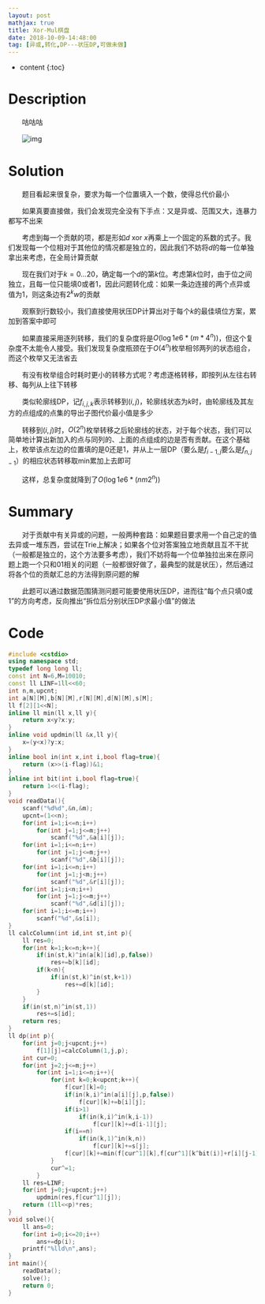 ```yaml
---
layout: post
mathjax: true
title: Xor-Mul棋盘
date: 2018-10-09-14:48:00
tag: [异或,转化,DP---状压DP,可做未做]
---
```

* content
{:toc}
# Description

　　咕咕咕

　　![img](http://xsy.gdgzez.com.cn/JudgeOnline/upload/attachment/image/20180108/20180108095829_80862.png)



# Solution

　　题目看起来很复杂，要求为每一个位置填入一个数，使得总代价最小

　　如果真要直接做，我们会发现完全没有下手点：又是异或、范围又大，连暴力都写不出来

　　考虑到每一个贡献的项，都是形如$d\ \text{xor}\ x$再乘上一个固定的系数的式子。我们发现每一个位相对于其他位的情况都是独立的，因此我们不妨将$d$的每一位单独拿出来考虑，在全局计算贡献

　　现在我们对于$k=0...20$，确定每一个$d$的第$k$位。考虑第$k$位时，由于位之间独立，且每一位只能填0或者1，因此问题转化成：如果一条边连接的两个点异或值为1，则这条边有$2^kw$的贡献

　　观察到行数较小，我们直接使用状压DP计算出对于每个$k$的最佳填位方案，累加到答案中即可

　　如果直接采用逐列转移，我们的复杂度将是$O(\log{1e6}*(m*4^n))$，但这个复杂度不太能令人接受。我们发现复杂度瓶颈在于$O(4^n)$枚举相邻两列的状态组合，而这个枚举又无法省去

　　有没有枚举组合时耗时更小的转移方式呢？考虑逐格转移，即按列从左往右转移、每列从上往下转移

　　类似轮廓线DP，记$f_{i,j,k}$表示转移到$(i,j)$，轮廓线状态为$k$时，由轮廓线及其左方的点组成的点集的导出子图代价最小值是多少

　　转移到$(i,j)$时，$O(2^n)$枚举转移之后轮廓线的状态，对于每个状态，我们可以简单地计算出新加入的点与同列的、上面的点组成的边是否有贡献。在这个基础上，枚举该点左边的位置填的是0还是1，并从上一层DP（要么是$f_{i-1,j}$要么是$f_{n,j-1}$）的相应状态转移取$\text{min}$累加上去即可

　　这样，总复杂度就降到了$O(\log1e6*(nm2^n))$

# Summary

　　对于贡献中有关异或的问题，一般两种套路：如果题目要求用一个自己定的值去异或一堆东西，尝试在Trie上解决；如果各个位对答案独立地贡献且互不干扰（一般都是独立的，这个方法要多考虑），我们不妨将每一个位单独拉出来在原问题上跑一个只和01相关的问题（一般都很好做了，最典型的就是状压），然后通过将各个位的贡献汇总的方法得到原问题的解

　　此题可以通过数据范围猜测问题可能要使用状压DP，进而往“每个点只填0或1”的方向考虑，反向推出“拆位后分别状压DP求最小值”的做法

# Code

```c++
#include <cstdio>
using namespace std;
typedef long long ll;
const int N=6,M=10010;
const ll LINF=1ll<<60;
int n,m,upcnt;
int a[N][M],b[N][M],r[N][M],d[N][M],s[M];
ll f[2][1<<N];
inline ll min(ll x,ll y){
    return x<y?x:y;
}
inline void updmin(ll &x,ll y){
    x=(y<x)?y:x;
}
inline bool in(int x,int i,bool flag=true){
    return (x>>(i-flag))&1;
}
inline int bit(int i,bool flag=true){
    return 1<<(i-flag);
}
void readData(){
    scanf("%d%d",&n,&m);
    upcnt=(1<<n);
    for(int i=1;i<=n;i++)
        for(int j=1;j<=m;j++)
            scanf("%d",&a[i][j]);
    for(int i=1;i<=n;i++)
        for(int j=1;j<=m;j++)
            scanf("%d",&b[i][j]);
    for(int i=1;i<=n;i++)
        for(int j=1;j<m;j++)
            scanf("%d",&r[i][j]);
    for(int i=1;i<n;i++)
        for(int j=1;j<=m;j++)
            scanf("%d",&d[i][j]);
    for(int i=1;i<=m;i++) 
        scanf("%d",&s[i]);
}
ll calcColumn(int id,int st,int p){
    ll res=0;
    for(int k=1;k<=n;k++){
        if(in(st,k)^in(a[k][id],p,false))
            res+=b[k][id];
        if(k<n){
            if(in(st,k)^in(st,k+1))
                res+=d[k][id];
        }
    }
    if(in(st,n)^in(st,1))
        res+=s[id];
    return res;
}
ll dp(int p){
    for(int j=0;j<upcnt;j++)
        f[1][j]=calcColumn(1,j,p);
    int cur=0;
    for(int j=2;j<=m;j++)
        for(int i=1;i<=n;i++){
            for(int k=0;k<upcnt;k++){
                f[cur][k]=0;
                if(in(k,i)^in(a[i][j],p,false))
                    f[cur][k]+=b[i][j];
                if(i>1)
                    if(in(k,i)^in(k,i-1))
                        f[cur][k]+=d[i-1][j];
                if(i==n)
                    if(in(k,1)^in(k,n))
                        f[cur][k]+=s[j];
                f[cur][k]+=min(f[cur^1][k],f[cur^1][k^bit(i)]+r[i][j-1]);
            }
            cur^=1;
        }
    ll res=LINF;
    for(int j=0;j<upcnt;j++)
        updmin(res,f[cur^1][j]);
    return (1ll<<p)*res;
}
void solve(){
    ll ans=0;
    for(int i=0;i<=20;i++)
        ans+=dp(i);
    printf("%lld\n",ans);
}
int main(){
    readData();
    solve();
    return 0;
}
```

